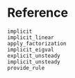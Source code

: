 # Reference

```@docs
implicit
implicit_linear
apply_factorization
implicit_eigval
explicit_unsteady
implicit_unsteady
provide_rule
```